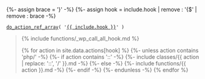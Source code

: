 {%- assign brace = '}' -%}
{%- assign hook = include.hook | remove : '{$' | remove : brace -%}

<p><code><a href="https://developer.wordpress.org/reference/functions/do_action_ref_array/">do_action_ref_array</a>( '<a href="https://developer.wordpress.org/reference/hooks/{{ hook }}/">{{ include.hook }}</a>' )</code></p>

<blockquote>

{% include functions/_wp_call_all_hook.md %}

{% for action in site.data.actions[hook] %}
  {%- unless action contains 'php/' -%}
    {%- if action contains '::' -%}
      {%- include classes/{{ action | replace: '::', '/' }}.md -%}
    {%- else -%}
      {%- include functions/{{ action }}.md -%}
    {%- endif -%}
  {%- endunless -%}
{% endfor %}

</blockquote>
